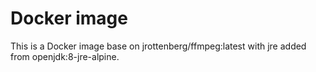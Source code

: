# Docker image
This is a Docker image base on jrottenberg/ffmpeg:latest with jre added from openjdk:8-jre-alpine.

